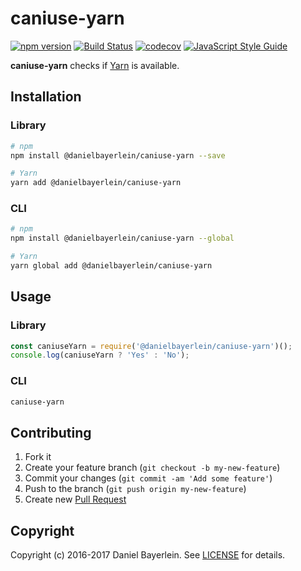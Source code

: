 # caniuse-yarn

[![npm version](https://badge.fury.io/js/%40danielbayerlein%2Fcaniuse-yarn.svg)](https://badge.fury.io/js/%40danielbayerlein%2Fcaniuse-yarn)
[![Build Status](https://travis-ci.org/danielbayerlein/caniuse-yarn.svg?branch=master)](https://travis-ci.org/danielbayerlein/caniuse-yarn)
[![codecov](https://codecov.io/gh/danielbayerlein/caniuse-yarn/branch/master/graph/badge.svg)](https://codecov.io/gh/danielbayerlein/caniuse-yarn)
[![JavaScript Style Guide](https://img.shields.io/badge/code_style-standard-brightgreen.svg)](https://standardjs.com)

**caniuse-yarn** checks if [Yarn](https://github.com/yarnpkg/yarn) is available.

## Installation

### Library

```bash
# npm
npm install @danielbayerlein/caniuse-yarn --save

# Yarn
yarn add @danielbayerlein/caniuse-yarn
```

### CLI

```bash
# npm
npm install @danielbayerlein/caniuse-yarn --global

# Yarn
yarn global add @danielbayerlein/caniuse-yarn
```

## Usage

### Library

```javascript
const caniuseYarn = require('@danielbayerlein/caniuse-yarn')();
console.log(caniuseYarn ? 'Yes' : 'No');
```

### CLI

```bash
caniuse-yarn
```

## Contributing

1. Fork it
2. Create your feature branch (`git checkout -b my-new-feature`)
3. Commit your changes (`git commit -am 'Add some feature'`)
4. Push to the branch (`git push origin my-new-feature`)
5. Create new [Pull Request](../../pull/new/master)

## Copyright

Copyright (c) 2016-2017 Daniel Bayerlein. See [LICENSE](./LICENSE.md) for details.
